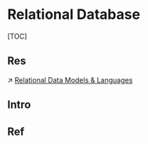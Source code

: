 # Relational Database

[TOC]



## Res
↗ [Relational Data Models & Languages](../../🗣️%20Data%20Models%20&%20Languages/Relational%20Data%20Models%20&%20Languages/Relational%20Data%20Models%20&%20Languages.md)



## Intro


## Ref

